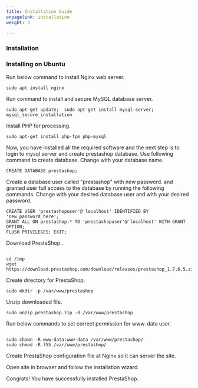```yaml
---
title: Installation Guide
onpagelink: installation
weight: 3

---
```


### Installation

### Installing on Ubuntu

Run below command to install Nginx web server.

 ```
 sudo apt install nginx 
```

Run command to install and secure MySQL database server.

 ```
 sudo apt-get update;  sudo apt-get install mysql-server; mysql_secure_installation 
```

Install PHP for processing.

 ```
 sudo apt-get install php-fpm php-mysql
```

Now, you have installed all the required software and the next step is to login to mysql server and create prestashop database. Use following command to create database. Change with your database name.

 ```
 CREATE DATABASE prestashop; 
```

Create a database user called "prestashop" with new password. and granted user full access to the database by running the following commands. Change with your desired database user and with your desired password.

 ```
 CREATE USER 'prestashopuser'@'localhost' IDENTIFIED BY 'new_password_here'; 
 GRANT ALL ON prestashop.* TO 'prestashopuser'@'localhost' WITH GRANT OPTION;
 FLUSH PRIVILEGES; EXIT;
```

Download PrestaShop..

 ```
 
cd /tmp
wget https://download.prestashop.com/download/releases/prestashop_1.7.6.5.zip

```

Create directory for PrestaShop.

 ```
sudo mkdir -p /var/www/prestashop
```

Unzip downloaded file.

 ```
sudo unzip prestashop.zip -d /var/www/prestashop
```

Run below commands to set correct permission for www-data user.

 ```

sudo chown -R www-data:www-data /var/www/prestashop/
sudo chmod -R 755 /var/www/prestashop/

```

Create PrestaShop configuration file at Nginx so it can server the site.

Open site in browser and follow the installation wizard.

Congrats! You have successfully installed PrestaShop.

